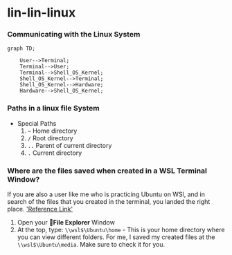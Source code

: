 # lin-lin-linux

### Communicating with the Linux System

```mermaid
graph TD;

    User-->Terminal;
    Terminal-->User;
    Terminal-->Shell_OS_Kernel;
    Shell_OS_Kernel-->Terminal;
    Shell_OS_Kernel-->Hardware;
    Hardware-->Shell_OS_Kernel;

```

### Paths in a linux file System

- Special Paths
    1. `~` Home directory
    2. `/` Root directory
    3. `..` Parent of current directory
    4. `.` Current directory

### Where are the files saved when created in a WSL Terminal Window?

If you are also a user like me who is practicing Ubuntu on WSl, and in search of the files that you created in the terminal, you landed the right place. ['Reference Link']('https://askubuntu.com/questions/1194395/where-are-files-saved-when-created-in-a-wsl-terminal-window')

1. Open your 📁**File Explorer** Window
2. At the top, type: `\\wsl$\Ubuntu\home` - This is your home directory where you can view different folders. For me, I saved my created files at the `\\wsl$\Ubuntu\media`. Make sure to check it for you.